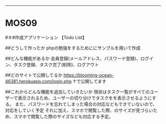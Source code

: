 ---
MOS09
===
#＃#作成アプリケーション
【Todo List】

##どうして作ったか
phpの勉強をするためににサンプルを用いて作成

##どんな機能があるか
会員登録(メールアドレス、パスワード登録)、ログイン、タスク登録、タスク完了(削除)、ログアウト

##どのサイトで公開してるか
https://blooming-ocean-46381.herokuapp.com/login.php
↑で公開してます

##これからどんな機能を追加していきたいか
現状はタスク一覧がすべてのユーザーで表示されるため、ユーザーの切り分けでタスクをを表示させるようにする。
また、パスワードを忘れてしまった場合の対応などもできていないので、対応をしていく予定
それに加え、スマホで閲覧した際、のサイズが見づらいため、スマホで閲覧した際のサイズなども対応する予定。
